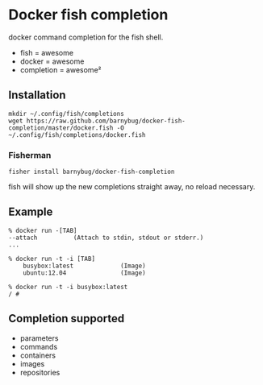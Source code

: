 Docker fish completion
======================
docker command completion for the fish shell.

- fish = awesome
- docker = awesome
- completion = awesome²

Installation
------------
    mkdir ~/.config/fish/completions
    wget https://raw.github.com/barnybug/docker-fish-completion/master/docker.fish -O ~/.config/fish/completions/docker.fish

### Fisherman

    fisher install barnybug/docker-fish-completion

fish will show up the new completions straight away, no reload necessary.
    
Example
-------
    % docker run -[TAB]
    --attach          (Attach to stdin, stdout or stderr.)
    ...

    % docker run -t -i [TAB]
        busybox:latest             (Image)
        ubuntu:12.04               (Image)

    % docker run -t -i busybox:latest
    / #

Completion supported
--------------------
- parameters
- commands
- containers
- images
- repositories

